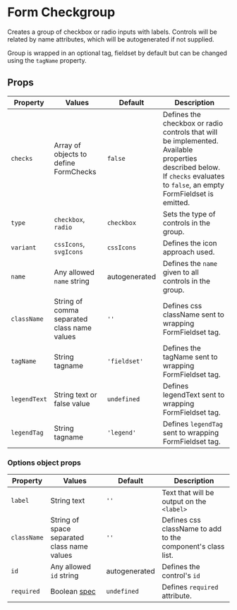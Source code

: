 # Form Checkgroup

Creates a group of checkbox or radio inputs with labels.  Controls will be related by name attributes, which will be autogenerated if not supplied.

Group is wrapped in an optional tag, fieldset by default but can be changed using the `tagName` property.


## Props

Property | Values | Default | Description
--- | --- | --- | ---
`checks` | Array of objects to define FormChecks | `false` | Defines the checkbox or radio controls that will be implemented. Available properties described below. If `checks` evaluates to `false`, an empty FormFieldset is emitted.
`type` | `checkbox`, `radio` | `checkbox` | Sets the type of controls in the group.
`variant` | `cssIcons`, `svgIcons` | `cssIcons` | Defines the icon approach used.
`name` | Any allowed `name` string | autogenerated | Defines the `name` given to all controls in the group.
`className` | String of comma separated class name values | `''` | Defines css className sent to wrapping FormFieldset tag.
`tagName` | String tagname | `'fieldset'` | Defines the tagName sent to wrapping FormFieldset tag.
`legendText` | String text or false value | `undefined` | Defines legendText sent to wrapping FormFieldset tag.
`legendTag` | String tagname | `'legend'` | Defines `legendTag` sent to wrapping FormFieldset tag.

### Options object props

Property | Values | Default | Description
--- | --- | --- | ---
`label` | String text | `''` | Text that will be output on the `<label>`
`className` | String of space separated class name values | `''` | Defines css className to add to the component's class list.
`id` | Any allowed `id` string | autogenerated | Defines the control's `id`
`required` | Boolean [spec](https://www.w3.org/TR/html/sec-forms.html#the-required-attribute) | `undefined` | Defines `required` attribute.